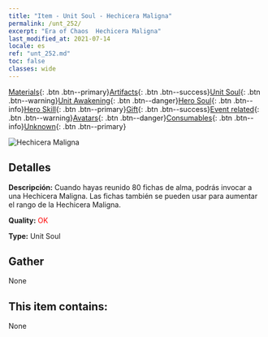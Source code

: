 ```yaml
---
title: "Item - Unit Soul - Hechicera Maligna"
permalink: /unt_252/
excerpt: "Era of Chaos  Hechicera Maligna"
last_modified_at: 2021-07-14
locale: es
ref: "unt_252.md"
toc: false
classes: wide
---
```

 [Materials](/ItemsES/){: .btn .btn--primary}[Artifacts](/ItemsES/Artifacts/){: .btn .btn--success}[Unit Soul](/ItemsES/UnitSoul/){: .btn .btn--warning}[Unit Awakening](/ItemsES/UnitAwakening/){: .btn .btn--danger}[Hero Soul](/ItemsES/HeroSoul/){: .btn .btn--info}[Hero Skill](/ItemsES/HeroSkill/){: .btn .btn--primary}[Gift](/ItemsES/Gift/){: .btn .btn--success}[Event related](/ItemsES/Events/){: .btn .btn--warning}[Avatars](/ItemsES/Avatars/){: .btn .btn--danger}[Consumables](/ItemsES/Consumables/){: .btn .btn--info}[Unknown](/ItemsES/Unknown/){: .btn .btn--primary}

 ![Hechicera Maligna](/images/u/ti_xiemonv.jpg)

## Detalles
 **Descripción:** Cuando hayas reunido 80 fichas de alma, podrás invocar a una Hechicera Maligna. Las fichas también se pueden usar para aumentar el rango de la Hechicera Maligna.

 **Quality:** <span style="color: #FF0000">OK</span>

 **Type:** Unit Soul

## Gather

  None

## This item contains:

  None

